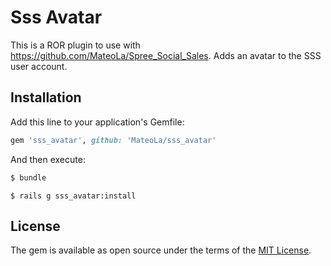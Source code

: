 # Sss Avatar
This is a ROR plugin to use with https://github.com/MateoLa/Spree_Social_Sales.
Adds an avatar to the SSS user account.

## Installation
Add this line to your application's Gemfile:

```ruby
gem 'sss_avatar', github: 'MateoLa/sss_avatar'
```

And then execute:
```bash
$ bundle
```

```rails
$ rails g sss_avatar:install
```

## License
The gem is available as open source under the terms of the [MIT License](https://opensource.org/licenses/MIT).
